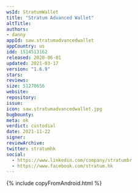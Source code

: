 ```yaml
---
wsId: StratumWallet
title: "Stratum Advanced Wallet"
altTitle: 
authors:
- danny
appId: saw.stratumadvancedwallet
appCountry: us
idd: 1514513162
released: 2020-06-01
updated: 2021-03-17
version: "1.6.9"
stars: 
reviews: 
size: 51270656
website: 
repository: 
issue: 
icon: saw.stratumadvancedwallet.jpg
bugbounty: 
meta: ok
verdict: custodial
date: 2021-11-22
signer: 
reviewArchive:
twitter: stratumhk
social:
  - https://www.linkedin.com/company/stratumbr
  - https://www.facebook.com/stratum.hk
---
```


{% include copyFromAndroid.html %}